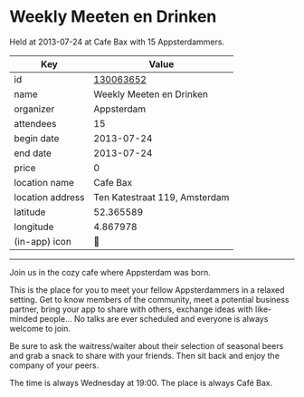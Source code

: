# Weekly Meeten en Drinken
Held at 2013-07-24 at Cafe Bax with 15 Appsterdammers.
        
|Key|Value
|---|---|
|id|[130063652](https://www.meetup.com/appsterdam/events/130063652/)|
|name|Weekly Meeten en Drinken|
|organizer|Appsterdam|
|attendees|15|
|begin date|2013-07-24|
|end date|2013-07-24|
|price|0|
|location name|Cafe Bax|
|location address|Ten Katestraat 119, Amsterdam|
|latitude|52.365589|
|longitude|4.867978|
|(in-app) icon|🍺|

---

Join us in the cozy cafe where Appsterdam was born.

This is the place for you to meet your fellow Appsterdammers in a relaxed setting. Get to know members of the community, meet a potential business partner, bring your app to share with others, exchange ideas with like-minded people... No talks are ever scheduled and everyone is always welcome to join.

Be sure to ask the waitress/waiter about their selection of seasonal beers and grab a snack to share with your friends. Then sit back and enjoy the company of your peers.

The time is always Wednesday at 19:00. The place is always Café Bax.


